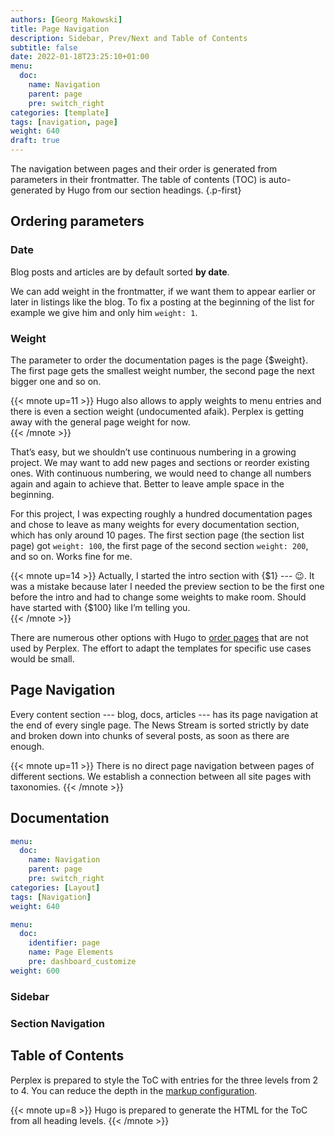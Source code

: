 ```yaml
---
authors: [Georg Makowski]
title: Page Navigation
description: Sidebar, Prev/Next and Table of Contents
subtitle: false
date: 2022-01-18T23:25:10+01:00 
menu:
  doc:
    name: Navigation
    parent: page
    pre: switch_right
categories: [template]
tags: [navigation, page]
weight: 640
draft: true
---
```


The navigation between pages and their order is generated from parameters in their frontmatter. The table of contents (TOC) is auto-generated by Hugo from our section headings.
{.p-first} <!--more-->

## Ordering parameters

### Date

Blog posts and articles are by default sorted **by date**.

We can add weight in the frontmatter, if we want them to appear earlier or later in listings like the blog. To fix a posting at the beginning of the list for example we give him and only him `weight: 1`.

### Weight

The parameter to order the documentation pages is the page {$weight}. The first page gets the smallest weight number, the second page the next bigger one and so on.

{{< mnote up=11 >}}
Hugo also allows to apply weights to menu entries and there is even a section weight  (undocumented afaik). Perplex is getting away with the general page weight for now.  
{{< /mnote >}}

That’s easy, but we shouldn’t use continuous numbering in a growing project. We may want to add new pages and sections or reorder existing ones. With continuous numbering, we would need to change all numbers again and again to achieve that. Better to leave ample space in the beginning.

For this project, I was expecting roughly a hundred documentation pages and chose to leave as many weights for every documentation section, which has only around 10 pages. The first section page (the section list page) got `weight: 100`, the first page of the second section `weight: 200`, and so on. Works fine for me.

{{< mnote up=14 >}}
Actually, I started the intro section with {$1} --- :wink:. It was a mistake because later I needed the preview section to be the first one before the intro and had to change some weights to make room. Should have started with {$100} like I’m telling you.  
{{< /mnote >}}

There are numerous other options with Hugo to [order pages](https://gohugo.io/templates/lists/#order-content) that are not used by Perplex. The effort to adapt the templates for specific use cases would be small.

## Page Navigation

Every content section --- blog, docs, articles --- has its page navigation at the end of every single page. The News Stream is sorted strictly by date and broken down into chunks of several posts, as soon as there are enough.

{{< mnote up=11 >}}
There is no direct page navigation between pages of different sections. We establish a connection between all site pages with taxonomies.
{{< /mnote >}}

## Documentation

```yaml {.left-in, linenos=true}
menu:
  doc:
    name: Navigation
    parent: page
    pre: switch_right
categories: [Layout]
tags: [Navigation]
weight: 640
```

```yaml {.left-in, linenos=true}
menu:
  doc:
    identifier: page
    name: Page Elements
    pre: dashboard_customize
weight: 600
```

### Sidebar

### Section Navigation

## Table of Contents

Perplex is prepared to style the ToC with entries for the three levels from 2 to 4. You can reduce the depth in the [markup configuration](/doc/appendix/config/markup.yaml#28).

{{< mnote up=8 >}}
Hugo is prepared to generate the HTML for the ToC from all heading levels.
{{< /mnote >}}